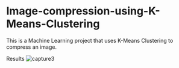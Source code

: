 # Image-compression-using-K-Means-Clustering
This is a Machine Learning project that uses K-Means Clustering to compress an image.

Results
![capture3](https://user-images.githubusercontent.com/54888024/132982375-c4e51a8b-11db-4c67-a0a9-8b827c6a49c4.PNG)
